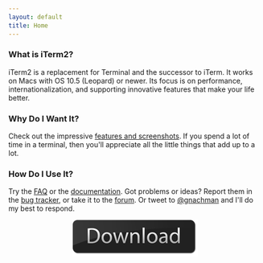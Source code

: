 ```yaml
---
layout: default
title: Home
---
```


### What is iTerm2?

iTerm2 is a replacement for Terminal and the successor to iTerm. It works on Macs with OS 10.5 (Leopard) or newer. Its focus is on performance, internationalization, and supporting innovative features that make your life better.

### Why Do I Want It?

Check out the impressive [features and screenshots](#/section/features). If you spend a lot of time in a terminal, then you'll appreciate all the little things that add up to a lot.

### How Do I Use It? 

Try the [FAQ](#/section/faq) or the [documentation](#/section/documentation). Got problems or ideas? Report them in the
[bug tracker](http://code.google.com/p/iterm2/issues/entry),
or take it to the [forum](http://groups.google.com/group/iterm2-discuss).
Or tweet to [@gnachman](http://twitter.com/?status=@gnachman) and I'll do my best to respond.

<center>
<a href="http://iterm2.com/downloads/stable/iTerm2_v2_0_0.zip" target="_blank"><img src="/images/download-button.png" title="Download" ></a>
</center>
